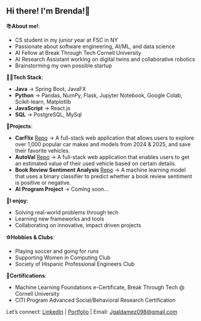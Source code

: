 ## Hi there! I'm Brenda!👋

📚**About me!**:
  - CS student in my junior year at FSC in NY
  - Passionate about software engineering, AI/ML, and data science 
  - AI Fellow at Break Through Tech Cornell University
  - AI Research Assistant working on digital twins and collaborative robotics
  - Brainstorming my own possible startup

👩‍💻**Tech Stack**:
  - **Java** -> Spring Boot, JavaFX
  - **Python** -> Pandas, NumPy, Flask, Jupyter Notebook, Google Colab, Scikit-learn, Matplotlib
  - **JavaScript** -> React.js
  - **SQL** -> PostgreSQL, MySql

📁**Projects**:
  - **CarFlix** [Repo](https://github.com/BrendaG04/CarFlix) -> A full-stack web application that allows users to explore over 1,000 popular car makes and models from 2024 & 2025, and save their favorite vehicles.
   - **AutoVal** [Repo](https://github.com/BrendaG04/AutoVal) -> A full-stack web application that enables users to get an estimated value of their used vehicle based on certain details.
   - **Book Review Sentiment Analysis** [Repo](https://github.com/BrendaG04/ReviewSentimentAnalysis) -> A machine learning model that uses a binary classifier to predict whether a book review sentiment is positive or negative.  
   - **AI Program Project** -> Coming soon...
     
🩶**I enjoy**:
  - Solving real-world problems through tech
  - Learning new frameworks and tools
  - Collaborating on innovative, impact driven projects

⚽️**Hobbies & Clubs**:
  - Playing soccer and going for runs
  - Supporting Women in Computing Club
  - Society of Hispanic Professional Engineers Club

🏅**Certifications**:
  - Machine Learning Foundations e-Certificate, Break Through Tech @ Cornell University
  - CITI Program Advanced Social/Behavioral Research Certification 


Let’s connect: [LinkedIn](http://www.linkedin.com/in/brenda-galdamez-066500288) | [Portfolio](https://brenwareportfolio.netlify.app) | Email: Jgaldamez098@gmail.com
